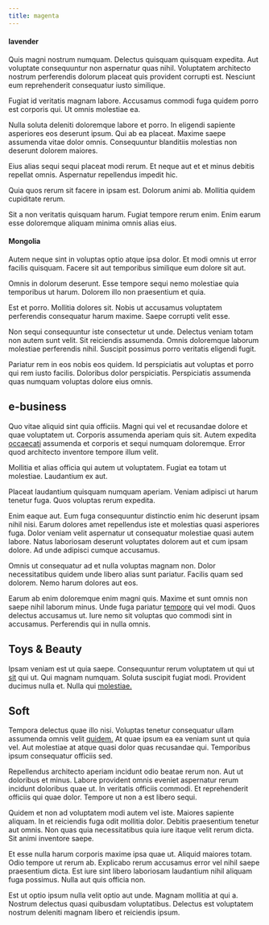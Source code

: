 ```yaml
---
title: magenta
---
```


#### lavender

Quis magni nostrum numquam. Delectus quisquam quisquam expedita. Aut voluptate consequuntur non aspernatur quas nihil. Voluptatem architecto nostrum perferendis dolorum placeat quis provident corrupti est. Nesciunt eum reprehenderit consequatur iusto similique.

Fugiat id veritatis magnam labore. Accusamus commodi fuga quidem porro est corporis qui. Ut omnis molestiae ea.

Nulla soluta deleniti doloremque labore et porro. In eligendi sapiente asperiores eos deserunt ipsum. Qui ab ea placeat. Maxime saepe assumenda vitae dolor omnis. Consequuntur blanditiis molestias non deserunt dolorem maiores.

Eius alias sequi sequi placeat modi rerum. Et neque aut et et minus debitis repellat omnis. Aspernatur repellendus impedit hic.

Quia quos rerum sit facere in ipsam est. Dolorum animi ab. Mollitia quidem cupiditate rerum.

Sit a non veritatis quisquam harum. Fugiat tempore rerum enim. Enim earum esse doloremque aliquam minima omnis alias eius.

#### Mongolia

Autem neque sint in voluptas optio atque ipsa dolor. Et modi omnis ut error facilis quisquam. Facere sit aut temporibus similique eum dolore sit aut.

Omnis in dolorum deserunt. Esse tempore sequi nemo molestiae quia temporibus ut harum. Dolorem illo non praesentium et quia.

Est et porro. Mollitia dolores sit. Nobis ut accusamus voluptatem perferendis consequatur harum maxime. Saepe corrupti velit esse.

Non sequi consequuntur iste consectetur ut unde. Delectus veniam totam non autem sunt velit. Sit reiciendis assumenda. Omnis doloremque laborum molestiae perferendis nihil. Suscipit possimus porro veritatis eligendi fugit.

Pariatur rem in eos nobis eos quidem. Id perspiciatis aut voluptas et porro qui rem iusto facilis. Doloribus dolor perspiciatis. Perspiciatis assumenda quas numquam voluptas dolore eius omnis.

## e-business

Quo vitae aliquid sint quia officiis. Magni qui vel et recusandae dolore et quae voluptatem ut. Corporis assumenda aperiam quis sit. Autem expedita [occaecati](/facere/odit/licensed_granite_salad.md) assumenda et corporis et sequi numquam doloremque. Error quod architecto inventore tempore illum velit.

Mollitia et alias officia qui autem ut voluptatem. Fugiat ea totam ut molestiae. Laudantium ex aut.

Placeat laudantium quisquam numquam aperiam. Veniam adipisci ut harum tenetur fuga. Quos voluptas rerum expedita.

Enim eaque aut. Eum fuga consequuntur distinctio enim hic deserunt ipsam nihil nisi. Earum dolores amet repellendus iste et molestias quasi asperiores fuga. Dolor veniam velit aspernatur ut consequatur molestiae quasi autem labore. Natus laboriosam deserunt voluptates dolorem aut et cum ipsam dolore. Ad unde adipisci cumque accusamus.

Omnis ut consequatur ad et nulla voluptas magnam non. Dolor necessitatibus quidem unde libero alias sunt pariatur. Facilis quam sed dolorem. Nemo harum dolores aut eos.

Earum ab enim doloremque enim magni quis. Maxime et sunt omnis non saepe nihil laborum minus. Unde fuga pariatur [tempore](/dolore/et/calculate.md) qui vel modi. Quos delectus accusamus ut. Iure nemo sit voluptas quo commodi sint in accusamus. Perferendis qui in nulla omnis.

## Toys & Beauty

Ipsam veniam est ut quia saepe. Consequuntur rerum voluptatem ut qui ut [sit](/dolore/odio/neque/repellat/system.md) qui ut. Qui magnam numquam. Soluta suscipit fugiat modi. Provident ducimus nulla et. Nulla qui [molestiae.](/facere/adipisci/dynamic.md)

## Soft

Tempora delectus quae illo nisi. Voluptas tenetur consequatur ullam assumenda omnis velit [quidem.](/eos/est/ut/versatile_sports.md) At quae ipsum ea ea veniam sunt ut quia vel. Aut molestiae at atque quasi dolor quas recusandae qui. Temporibus ipsum consequatur officiis sed.

Repellendus architecto aperiam incidunt odio beatae rerum non. Aut ut doloribus et minus. Labore provident omnis eveniet aspernatur rerum incidunt doloribus quae ut. In veritatis officiis commodi. Et reprehenderit officiis qui quae dolor. Tempore ut non a est libero sequi.

Quidem et non ad voluptatem modi autem vel iste. Maiores sapiente aliquam. In et reiciendis fuga odit mollitia dolor. Debitis praesentium tenetur aut omnis. Non quas quia necessitatibus quia iure itaque velit rerum dicta. Sit animi inventore saepe.

Et esse nulla harum corporis maxime ipsa quae ut. Aliquid maiores totam. Odio tempore ut rerum ab. Explicabo rerum accusamus error vel nihil saepe praesentium dicta. Est iure sint libero laboriosam laudantium nihil aliquam fuga possimus. Nulla aut quis officia non.

Est ut optio ipsum nulla velit optio aut unde. Magnam mollitia at qui a. Nostrum delectus quasi quibusdam voluptatibus. Delectus est voluptatem nostrum deleniti magnam libero et reiciendis ipsum.
